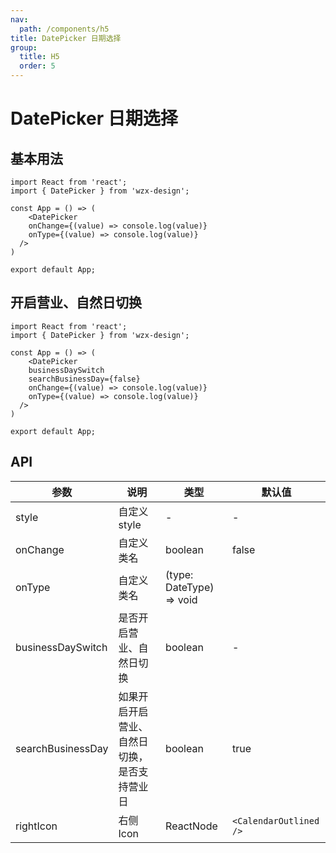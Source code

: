 ```yaml
---
nav:
  path: /components/h5
title: DatePicker 日期选择
group: 
  title: H5
  order: 5
---
```


# DatePicker 日期选择

## 基本用法

```tsx
import React from 'react';
import { DatePicker } from 'wzx-design';

const App = () => (
	<DatePicker
    onChange={(value) => console.log(value)}
    onType={(value) => console.log(value)}
  />
)

export default App;
```

## 开启营业、自然日切换

```tsx
import React from 'react';
import { DatePicker } from 'wzx-design';

const App = () => (
	<DatePicker
    businessDaySwitch
    searchBusinessDay={false}
    onChange={(value) => console.log(value)}
    onType={(value) => console.log(value)}
  />
)

export default App;
```

## API

| 参数 | 说明 | 类型 | 默认值 |
| --- | --- | --- | --- |
| style | 自定义 style | - | - |
| onChange | 自定义类名 | boolean | false |
| onType | 自定义类名 | (type: DateType) => void |  |
| businessDaySwitch | 是否开启营业、自然日切换 | boolean | - |
| searchBusinessDay | 如果开启开启营业、自然日切换，是否支持营业日 | boolean | true |
| rightIcon | 右侧Icon | ReactNode | `<CalendarOutlined />` |
